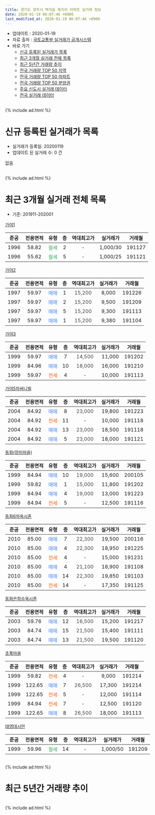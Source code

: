 ```yaml
---
title: 경기도 양주시 백석읍 복지리 아파트 실거래 정보
date: 2020-01-19 06:07:46 +0900
last_modified_at: 2020-01-19 06:07:46 +0900
---
```


* 업데이트 : 2020-01-19
* 자료 출처 : [국토교통부 실거래가 공개시스템](http://rt.molit.go.kr)
* 바로 가기
    * [신규 등록된 실거래가 목록](#신규-등록된-실거래가-목록)
    * [최근 3개월 실거래 전체 목록](#최근-3개월-실거래-전체-목록)
    * [최근 5년간 거래량 추이](#최근-5년간-거래량-추이)
    * [전국 거래량 TOP 50 지역](https://apt-info.github.io/apt-trade-info/최근-3개월-전국에서-가장-거래가-많이-발생한-지역)
    * [전국 거래량 TOP 50 아파트](https://apt-info.github.io/apt-trade-info/최근-3개월-전국에서-가장-거래가-많이-발생한-아파트)
    * [전국 거래량 TOP 50 분양권](https://apt-info.github.io/apt-trade-info/최근-3개월-전국에서-가장-거래가-많이-발생한-분양권)
    * [주요 신도시 실거래 데이터](https://apt-info.github.io/apt-trade-info/주요-신도시)
    * [전국 실거래 데이터](https://apt-info.github.io/apt-trade-info/전국)
<br>
{% include ad.html %}
<br>

# 신규 등록된 실거래가 목록
* 실거래가 등록일: 20200119
* 업데이트 된 실거래 수: 0 건

없음

<br>
{% include ad.html %}
<br>

# 최근 3개월 실거래 전체 목록
* 기준: 201911-202001


[가야1](https://search.naver.com/search.naver?query=%EA%B2%BD%EA%B8%B0%EB%8F%84+%EC%96%91%EC%A3%BC%EC%8B%9C+%EB%B0%B1%EC%84%9D%EC%9D%8D+%EB%B3%B5%EC%A7%80%EB%A6%AC+%EA%B0%80%EC%95%BC1)

|준공|전용면적|유형|층|역대최고가|실거래가|거래월|
|:---:|:---:|:---:|:---:|:---:|:---:|:---:|
|1996|58.82|<span style="color:#34a853">월세</span>|2|<span style="color:#444444">-</span>|1,000/30|191127|
|1996|55.62|<span style="color:#34a853">월세</span>|5|<span style="color:#444444">-</span>|1,000/25|191121|

[가야2](https://search.naver.com/search.naver?query=%EA%B2%BD%EA%B8%B0%EB%8F%84+%EC%96%91%EC%A3%BC%EC%8B%9C+%EB%B0%B1%EC%84%9D%EC%9D%8D+%EB%B3%B5%EC%A7%80%EB%A6%AC+%EA%B0%80%EC%95%BC2)

|준공|전용면적|유형|층|역대최고가|실거래가|거래월|
|:---:|:---:|:---:|:---:|:---:|:---:|:---:|
|1997|59.97|<span style="color:#4285f3">매매</span>|1|<span style="color:#444444">15,200</span>|8,000|191226|
|1997|59.97|<span style="color:#4285f3">매매</span>|2|<span style="color:#444444">15,200</span>|9,500|191209|
|1997|59.97|<span style="color:#4285f3">매매</span>|5|<span style="color:#444444">15,200</span>|9,300|191113|
|1997|59.97|<span style="color:#4285f3">매매</span>|1|<span style="color:#444444">15,200</span>|9,380|191104|

[가야3](https://search.naver.com/search.naver?query=%EA%B2%BD%EA%B8%B0%EB%8F%84+%EC%96%91%EC%A3%BC%EC%8B%9C+%EB%B0%B1%EC%84%9D%EC%9D%8D+%EB%B3%B5%EC%A7%80%EB%A6%AC+%EA%B0%80%EC%95%BC3)

|준공|전용면적|유형|층|역대최고가|실거래가|거래월|
|:---:|:---:|:---:|:---:|:---:|:---:|:---:|
|1999|59.97|<span style="color:#4285f3">매매</span>|7|<span style="color:#444444">14,500</span>|11,000|191202|
|1999|84.96|<span style="color:#4285f3">매매</span>|10|<span style="color:#444444">18,000</span>|16,000|191210|
|1999|59.97|<span style="color:#ff5a00">전세</span>|4|<span style="color:#444444">-</span>|10,000|191113|

[가야5차써니빌](https://search.naver.com/search.naver?query=%EA%B2%BD%EA%B8%B0%EB%8F%84+%EC%96%91%EC%A3%BC%EC%8B%9C+%EB%B0%B1%EC%84%9D%EC%9D%8D+%EB%B3%B5%EC%A7%80%EB%A6%AC+%EA%B0%80%EC%95%BC5%EC%B0%A8%EC%8D%A8%EB%8B%88%EB%B9%8C)

|준공|전용면적|유형|층|역대최고가|실거래가|거래월|
|:---:|:---:|:---:|:---:|:---:|:---:|:---:|
|2004|84.92|<span style="color:#4285f3">매매</span>|8|<span style="color:#444444">23,000</span>|19,800|191223|
|2004|84.92|<span style="color:#ff5a00">전세</span>|11|<span style="color:#444444">-</span>|10,000|191118|
|2004|84.92|<span style="color:#4285f3">매매</span>|13|<span style="color:#444444">23,000</span>|18,500|191118|
|2004|84.92|<span style="color:#4285f3">매매</span>|5|<span style="color:#444444">23,000</span>|18,000|191121|

[동화(장미마을)](https://search.naver.com/search.naver?query=%EA%B2%BD%EA%B8%B0%EB%8F%84+%EC%96%91%EC%A3%BC%EC%8B%9C+%EB%B0%B1%EC%84%9D%EC%9D%8D+%EB%B3%B5%EC%A7%80%EB%A6%AC+%EB%8F%99%ED%99%94%28%EC%9E%A5%EB%AF%B8%EB%A7%88%EC%9D%84%29)

|준공|전용면적|유형|층|역대최고가|실거래가|거래월|
|:---:|:---:|:---:|:---:|:---:|:---:|:---:|
|1999|84.94|<span style="color:#4285f3">매매</span>|10|<span style="color:#444444">19,000</span>|15,600|200105|
|1999|59.82|<span style="color:#4285f3">매매</span>|1|<span style="color:#444444">15,000</span>|11,800|191202|
|1999|84.94|<span style="color:#4285f3">매매</span>|4|<span style="color:#444444">19,000</span>|13,000|191223|
|1999|84.94|<span style="color:#ff5a00">전세</span>|5|<span style="color:#444444">-</span>|12,500|191116|

[동화6차옥시죤](https://search.naver.com/search.naver?query=%EA%B2%BD%EA%B8%B0%EB%8F%84+%EC%96%91%EC%A3%BC%EC%8B%9C+%EB%B0%B1%EC%84%9D%EC%9D%8D+%EB%B3%B5%EC%A7%80%EB%A6%AC+%EB%8F%99%ED%99%946%EC%B0%A8%EC%98%A5%EC%8B%9C%EC%A3%A4)

|준공|전용면적|유형|층|역대최고가|실거래가|거래월|
|:---:|:---:|:---:|:---:|:---:|:---:|:---:|
|2010|85.00|<span style="color:#4285f3">매매</span>|7|<span style="color:#444444">22,300</span>|19,500|200116|
|2010|85.00|<span style="color:#4285f3">매매</span>|4|<span style="color:#444444">22,300</span>|18,950|191225|
|2010|85.00|<span style="color:#ff5a00">전세</span>|4|<span style="color:#444444">-</span>|15,000|191231|
|2010|85.00|<span style="color:#4285f3">매매</span>|4|<span style="color:#444444">21,100</span>|18,900|191108|
|2010|85.00|<span style="color:#4285f3">매매</span>|14|<span style="color:#444444">22,300</span>|19,850|191103|
|2010|85.00|<span style="color:#ff5a00">전세</span>|14|<span style="color:#444444">-</span>|17,350|191125|

[동화은하수옥시죤](https://search.naver.com/search.naver?query=%EA%B2%BD%EA%B8%B0%EB%8F%84+%EC%96%91%EC%A3%BC%EC%8B%9C+%EB%B0%B1%EC%84%9D%EC%9D%8D+%EB%B3%B5%EC%A7%80%EB%A6%AC+%EB%8F%99%ED%99%94%EC%9D%80%ED%95%98%EC%88%98%EC%98%A5%EC%8B%9C%EC%A3%A4)

|준공|전용면적|유형|층|역대최고가|실거래가|거래월|
|:---:|:---:|:---:|:---:|:---:|:---:|:---:|
|2003|59.76|<span style="color:#4285f3">매매</span>|12|<span style="color:#444444">16,500</span>|15,200|191217|
|2003|84.74|<span style="color:#4285f3">매매</span>|15|<span style="color:#444444">21,500</span>|15,400|191111|
|2003|84.74|<span style="color:#4285f3">매매</span>|13|<span style="color:#444444">21,500</span>|19,500|191120|

[초록마을](https://search.naver.com/search.naver?query=%EA%B2%BD%EA%B8%B0%EB%8F%84+%EC%96%91%EC%A3%BC%EC%8B%9C+%EB%B0%B1%EC%84%9D%EC%9D%8D+%EB%B3%B5%EC%A7%80%EB%A6%AC+%EC%B4%88%EB%A1%9D%EB%A7%88%EC%9D%84)

|준공|전용면적|유형|층|역대최고가|실거래가|거래월|
|:---:|:---:|:---:|:---:|:---:|:---:|:---:|
|1999|59.82|<span style="color:#ff5a00">전세</span>|4|<span style="color:#444444">-</span>|9,000|191214|
|1999|122.65|<span style="color:#4285f3">매매</span>|7|<span style="color:#444444">26,500</span>|17,300|191214|
|1999|122.65|<span style="color:#ff5a00">전세</span>|5|<span style="color:#444444">-</span>|12,000|191114|
|1999|84.94|<span style="color:#ff5a00">전세</span>|7|<span style="color:#444444">-</span>|12,500|191120|
|1999|122.65|<span style="color:#4285f3">매매</span>|8|<span style="color:#444444">26,500</span>|18,000|191113|

[태영데시안](https://search.naver.com/search.naver?query=%EA%B2%BD%EA%B8%B0%EB%8F%84+%EC%96%91%EC%A3%BC%EC%8B%9C+%EB%B0%B1%EC%84%9D%EC%9D%8D+%EB%B3%B5%EC%A7%80%EB%A6%AC+%ED%83%9C%EC%98%81%EB%8D%B0%EC%8B%9C%EC%95%88)

|준공|전용면적|유형|층|역대최고가|실거래가|거래월|
|:---:|:---:|:---:|:---:|:---:|:---:|:---:|
|1999|59.96|<span style="color:#34a853">월세</span>|14|<span style="color:#444444">-</span>|1,000/50|191209|


<br>
{% include ad.html %}
<br>

# 최근 5년간 거래량 추이


<div style="width:100%;">
    <canvas id="deal_progress" height="200"></canvas>
</div>

<script>
new Chart(document.getElementById("deal_progress"), {
    type: 'line',
    data: {
        labels: ['201501','201502','201503','201504','201505','201506','201507','201508','201509','201510','201511','201512','201601','201602','201603','201604','201605','201606','201607','201608','201609','201610','201611','201612','201701','201702','201703','201704','201705','201706','201707','201708','201709','201710','201711','201712','201801','201802','201803','201804','201805','201806','201807','201808','201809','201810','201811','201812','201901','201902','201903','201904','201905','201906','201907','201908','201909','201910','201911','201912','202001'],
        datasets: [{
            label: '매매',
            pointRadius: 1,
            data: [17, 17, 24, 30, 16, 28, 30, 21, 18, 44, 19, 15, 17, 20, 36, 21, 29, 21, 24, 30, 24, 20, 13, 8, 11, 15, 22, 15, 26, 13, 10, 14, 11, 10, 16, 9, 7, 11, 17, 18, 11, 7, 10, 4, 15, 10, 12, 12, 6, 11, 9, 11, 8, 8, 9, 8, 6, 6, 9, 10, 2],
            borderColor: "rgba(255, 201, 14, 1)",
            backgroundColor: "rgba(255, 201, 14, 0.5)",
            fill: false,
            lineTension: 0
        },{
            label: '전월세',
            pointRadius: 1,
            data: [13, 11, 14, 10, 19, 15, 17, 14, 13, 14, 12, 8, 14, 15, 20, 17, 10, 12, 8, 13, 8, 6, 9, 7, 7, 8, 12, 9, 12, 11, 6, 10, 10, 5, 12, 9, 8, 6, 13, 10, 4, 3, 3, 4, 6, 10, 6, 5, 10, 7, 8, 6, 3, 6, 9, 10, 3, 16, 8, 3, 0],
            borderColor: "rgba(0, 141, 185, 1)",
            backgroundColor: "rgba(0, 141, 185, 0.5)",
            fill: false,
            lineTension: 0
        }
        ]
    },
    options: {
        responsive: true,
        title: {
            display: false
        },
        tooltips: {
            mode: 'index',
            intersect: false
        },
        hover: {
            mode: 'nearest',
            intersect: true
        },
        scales: {
            xAxes: [{
                display: true,
                scaleLabel: {
                    display: true,
                    labelString: '년/월'
                }
            }],
            yAxes: [{
                display: true,
                ticks: {
                    suggestedMin: 0,
                },
                scaleLabel: {
                    display: true,
                    labelString: '실거래 수'
                }
            }]
        }
    }
});

</script>


<br>
{% include ad.html %}
<br>

